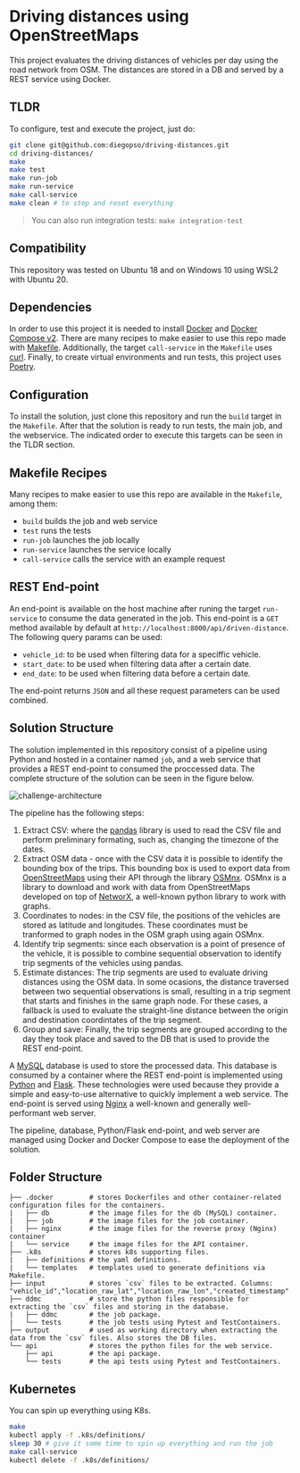 # Driving distances using OpenStreetMaps

This project evaluates the driving distances of vehicles per day using the road network from OSM. The distances are stored in a DB and served by a REST service using Docker.

## TLDR

To configure, test and execute the project, just do:

```bash
git clone git@github.com:diegopso/driving-distances.git
cd driving-distances/
make
make test
make run-job
make run-service
make call-service
make clean # to stop and reset everything
```

> You can also run integration tests: `make integration-test`

## Compatibility

This repository was tested on Ubuntu 18 and on Windows 10 using WSL2 with Ubuntu 20.

## Dependencies

In order to use this project it is needed to install [Docker](https://docs.docker.com/get-docker/) and [Docker Compose v2](https://docs.docker.com/compose/). There are many recipes to make easier to use this repo made with [Makefile](https://www.gnu.org/software/make/manual/make.html). Additionally, the target `call-service` in the `Makefile` uses [curl](https://curl.se/). Finally, to create virtual environments and run tests, this project uses [Poetry](https://python-poetry.org/).

## Configuration

To install the solution, just clone this repository and run the `build` target in the `Makefile`. After that the solution is ready to run tests, the main job, and the webservice. The indicated order to execute this targets can be seen in the TLDR section.

## Makefile Recipes

Many recipes to make easier to use this repo are available in the `Makefile`, among them:
- `build` builds the job and web service
- `test` runs the tests
- `run-job` launches the job locally
- `run-service` launches the service locally
- `call-service` calls the service with an example request

## REST End-point

An end-point is available on the host machine after runing the target `run-service` to consume the data generated in the job. This end-point is a `GET` method available by default at `http://localhost:8000/api/driven-distance`. The following query params can be used:

- `vehicle_id`: to be used when filtering data for a speciffic vehicle.
- `start_date`: to be used when filtering data after a certain date.
- `end_date`: to be used when filtering data before a certain date.

The end-point returns `JSON` and all these request parameters can be used combined.

## Solution Structure

The solution implemented in this repository consist of a pipeline using Python and hosted in a container named `job`, and a web service that provides a REST end-point to consumed the proccessed data. The complete structure of the solution can be seen in the figure below.

![challenge-architecture](https://user-images.githubusercontent.com/1905937/228333595-09ff5547-da9b-4402-b4b4-527b8849e6de.png)

The pipeline has the following steps:

1. Extract CSV: where the [pandas](https://pandas.pydata.org/) library is used to read the CSV file and perform preliminary formating, such as, changing the timezone of the dates.
2. Extract OSM data - once with the CSV data it is possible to identify the bounding box of the trips. This bounding box is used to export data from [OpenStreetMaps](https://wiki.openstreetmap.org/wiki/API) using their API through the library [OSMnx](https://osmnx.readthedocs.io/en/stable/). OSMnx is a library to download and work with data from OpenStreetMaps developed on top of [NetworX](https://networkx.org/), a well-known python library to work with graphs.
3. Coordinates to nodes: in the CSV file, the positions of the vehicles are stored as latitude and longitudes. These coordinates must be tranformed to graph nodes in the OSM graph using again OSMnx.
4. Identify trip segments: since each observation is a point of presence of the vehicle, it is possible to combine sequential observation to identify trip segments of the vehicles using pandas.
5. Estimate distances: The trip segments are used to evaluate driving distances using the OSM data. In some ocasions, the distance traversed between two sequential observations is small, resulting in a trip segment that starts and finishes in the same graph node. For these cases, a fallback is used to evaluate the straight-line distance between the origin and destination coordintates of the trip segment.
6. Group and save: Finally, the trip segments are grouped according to the day they took place and saved to the DB that is used to provide the REST end-point.

A [MySQL](https://www.mysql.com/) database is used to store the processed data. This database is consumed by a container where the REST end-point is implemented using [Python](https://www.python.org/) and [Flask](https://flask.palletsprojects.com/en/2.2.x/). These technologies were used because they provide a simple and easy-to-use alternative to quickly implement a web service. The end-point is served using [Nginx](https://www.nginx.com/) a well-known and generally well-performant web server.

The pipeline, database, Python/Flask end-point, and web server are managed using Docker and Docker Compose to ease the deployment of the solution.

## Folder Structure

```
├── .docker         # stores Dockerfiles and other container-related configuration files for the containers.
|   ├── db          # the image files for the db (MySQL) container.
|   ├── job         # the image files for the job container.
|   ├── nginx       # the image files for the reverse proxy (Nginx) container
|   └── service     # the image files for the API container.
├── .k8s            # stores k8s supporting files.
|   ├── definitions # the yaml definitions.
|   └── templates   # templates used to generate definitions via Makefile.
├── input           # stores `csv` files to be extracted. Columns: "vehicle_id","location_raw_lat","location_raw_lon","created_timestamp".
├── ddmc            # store the python files responsible for extracting the `csv` files and storing in the database.
|   ├── ddmc        # the job package.
|   └── tests       # the job tests using Pytest and TestContainers.
├── output          # used as working directory when extracting the data from the `csv` files. Also stores the DB files.
└── api             # stores the python files for the web service.
    ├── api         # the api package.
    └── tests       # the api tests using Pytest and TestContainers.
```

## Kubernetes

You can spin up everything using K8s.

```bash
make
kubectl apply -f .k8s/definitions/
sleep 30 # give it some time to spin up everything and run the job
make call-service
kubectl delete -f .k8s/definitions/
```
